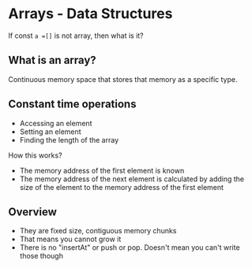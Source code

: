 # Arrays - Data Structures

If const `a =[]` is not array, then what is it?

## What is an array?

Continuous memory space that stores that memory as a specific type.

## Constant time operations

- Accessing an element
- Setting an element
- Finding the length of the array

How this works?

- The memory address of the first element is known
- The memory address of the next element is calculated by adding the size of the
element to the memory address of the first element

## Overview

- They are fixed size, contiguous memory chunks
- That means you cannot grow it
- There is no "insertAt" or push or pop. Doesn't mean you can't write those though
